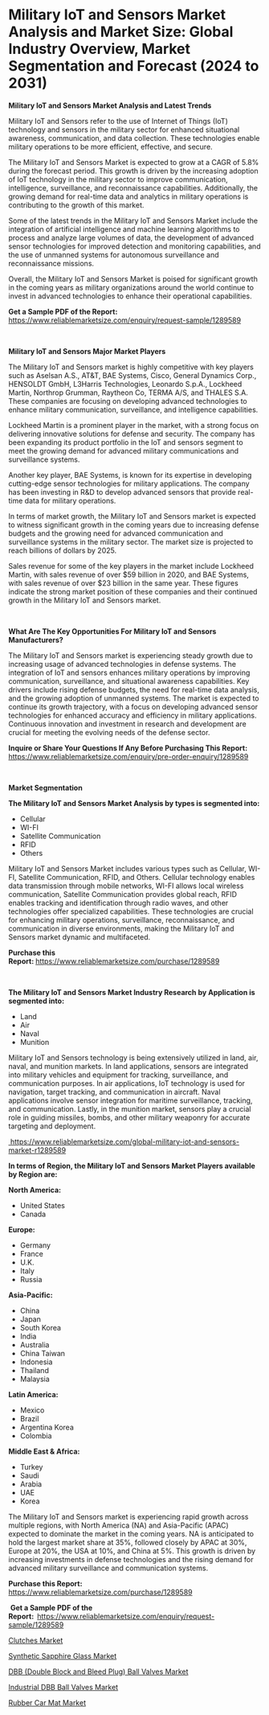 <p><h1>Military IoT and Sensors Market Analysis and Market Size: Global Industry Overview, Market Segmentation and Forecast (2024 to 2031)</h1></p><p><strong>Military IoT and Sensors Market Analysis and Latest Trends</strong></p>
<p><p>Military IoT and Sensors refer to the use of Internet of Things (IoT) technology and sensors in the military sector for enhanced situational awareness, communication, and data collection. These technologies enable military operations to be more efficient, effective, and secure.</p><p>The Military IoT and Sensors Market is expected to grow at a CAGR of 5.8% during the forecast period. This growth is driven by the increasing adoption of IoT technology in the military sector to improve communication, intelligence, surveillance, and reconnaissance capabilities. Additionally, the growing demand for real-time data and analytics in military operations is contributing to the growth of this market.</p><p>Some of the latest trends in the Military IoT and Sensors Market include the integration of artificial intelligence and machine learning algorithms to process and analyze large volumes of data, the development of advanced sensor technologies for improved detection and monitoring capabilities, and the use of unmanned systems for autonomous surveillance and reconnaissance missions.</p><p>Overall, the Military IoT and Sensors Market is poised for significant growth in the coming years as military organizations around the world continue to invest in advanced technologies to enhance their operational capabilities.</p></p>
<p><strong>Get a Sample PDF of the Report:&nbsp;</strong> <a href="https://www.reliablemarketsize.com/enquiry/request-sample/1289589">https://www.reliablemarketsize.com/enquiry/request-sample/1289589</a></p>
<p>&nbsp;</p>
<p><strong>Military IoT and Sensors Major Market Players</strong></p>
<p><p>The Military IoT and Sensors market is highly competitive with key players such as Aselsan A.S., AT&T, BAE Systems, Cisco, General Dynamics Corp., HENSOLDT GmbH, L3Harris Technologies, Leonardo S.p.A., Lockheed Martin, Northrop Grumman, Raytheon Co, TERMA A/S, and THALES S.A. These companies are focusing on developing advanced technologies to enhance military communication, surveillance, and intelligence capabilities.</p><p>Lockheed Martin is a prominent player in the market, with a strong focus on delivering innovative solutions for defense and security. The company has been expanding its product portfolio in the IoT and sensors segment to meet the growing demand for advanced military communications and surveillance systems.</p><p>Another key player, BAE Systems, is known for its expertise in developing cutting-edge sensor technologies for military applications. The company has been investing in R&D to develop advanced sensors that provide real-time data for military operations.</p><p>In terms of market growth, the Military IoT and Sensors market is expected to witness significant growth in the coming years due to increasing defense budgets and the growing need for advanced communication and surveillance systems in the military sector. The market size is projected to reach billions of dollars by 2025.</p><p>Sales revenue for some of the key players in the market include Lockheed Martin, with sales revenue of over $59 billion in 2020, and BAE Systems, with sales revenue of over $23 billion in the same year. These figures indicate the strong market position of these companies and their continued growth in the Military IoT and Sensors market.</p></p>
<p>&nbsp;</p>
<p><strong>What Are The Key Opportunities For Military IoT and Sensors Manufacturers?</strong></p>
<p><p>The Military IoT and Sensors market is experiencing steady growth due to increasing usage of advanced technologies in defense systems. The integration of IoT and sensors enhances military operations by improving communication, surveillance, and situational awareness capabilities. Key drivers include rising defense budgets, the need for real-time data analysis, and the growing adoption of unmanned systems. The market is expected to continue its growth trajectory, with a focus on developing advanced sensor technologies for enhanced accuracy and efficiency in military applications. Continuous innovation and investment in research and development are crucial for meeting the evolving needs of the defense sector.</p></p>
<p><strong>Inquire or Share Your Questions If Any Before Purchasing This Report:</strong> <a href="https://www.reliablemarketsize.com/enquiry/pre-order-enquiry/1289589">https://www.reliablemarketsize.com/enquiry/pre-order-enquiry/1289589</a></p>
<p>&nbsp;</p>
<p><strong>Market Segmentation</strong></p>
<p><strong>The Military IoT and Sensors Market Analysis by types is segmented into:</strong></p>
<p><ul><li>Cellular</li><li>WI-FI</li><li>Satellite Communication</li><li>RFID</li><li>Others</li></ul></p>
<p><p>Military IoT and Sensors Market includes various types such as Cellular, WI-FI, Satellite Communication, RFID, and Others. Cellular technology enables data transmission through mobile networks, WI-FI allows local wireless communication, Satellite Communication provides global reach, RFID enables tracking and identification through radio waves, and other technologies offer specialized capabilities. These technologies are crucial for enhancing military operations, surveillance, reconnaissance, and communication in diverse environments, making the Military IoT and Sensors market dynamic and multifaceted.</p></p>
<p><strong>Purchase this Report:&nbsp;</strong><a href="https://www.reliablemarketsize.com/purchase/1289589">https://www.reliablemarketsize.com/purchase/1289589</a></p>
<p>&nbsp;</p>
<p><strong>The Military IoT and Sensors Market Industry Research by Application is segmented into:</strong></p>
<p><ul><li>Land</li><li>Air</li><li>Naval</li><li>Munition</li></ul></p>
<p><p>Military IoT and Sensors technology is being extensively utilized in land, air, naval, and munition markets. In land applications, sensors are integrated into military vehicles and equipment for tracking, surveillance, and communication purposes. In air applications, IoT technology is used for navigation, target tracking, and communication in aircraft. Naval applications involve sensor integration for maritime surveillance, tracking, and communication. Lastly, in the munition market, sensors play a crucial role in guiding missiles, bombs, and other military weaponry for accurate targeting and deployment.</p></p>
<p><a href="https://www.reliablemarketsize.com/global-military-iot-and-sensors-market-r1289589">&nbsp;https://www.reliablemarketsize.com/global-military-iot-and-sensors-market-r1289589</a></p>
<p><strong>In terms of Region, the Military IoT and Sensors Market Players available by Region are:</strong></p>
<p>
    <p> <strong> North America: </strong>
        <ul>
            <li>United States</li>
            <li>Canada</li>
        </ul>
        </p> 
    <p> <strong> Europe: </strong>
        <ul>
            <li>Germany</li>
            <li>France</li>
            <li>U.K.</li>
            <li>Italy</li>
            <li>Russia</li>
        </ul>
        </p> 
    <p> <strong> Asia-Pacific: </strong>
        <ul>
            <li>China</li>
            <li>Japan</li>
            <li>South Korea</li>
            <li>India</li>
            <li>Australia</li>
            <li>China Taiwan</li>
            <li>Indonesia</li>
            <li>Thailand</li>
            <li>Malaysia</li>
        </ul>
        </p> 
    <p> <strong> Latin America: </strong>
        <ul>
            <li>Mexico</li>
            <li>Brazil</li>
            <li>Argentina Korea</li>
            <li>Colombia</li>
        </ul>
        </p> 
    <p> <strong> Middle East & Africa: </strong>
        <ul>
            <li>Turkey</li>
            <li>Saudi</li>
            <li>Arabia</li>
            <li>UAE</li>
            <li>Korea</li>
        </ul>
    </p>
    </p>
<p><p>The Military IoT and Sensors market is experiencing rapid growth across multiple regions, with North America (NA) and Asia-Pacific (APAC) expected to dominate the market in the coming years. NA is anticipated to hold the largest market share at 35%, followed closely by APAC at 30%, Europe at 20%, the USA at 10%, and China at 5%. This growth is driven by increasing investments in defense technologies and the rising demand for advanced military surveillance and communication systems.</p></p>
<p><strong>Purchase this Report: </strong><a href="https://www.reliablemarketsize.com/purchase/1289589">https://www.reliablemarketsize.com/purchase/1289589</a></p>
<p>&nbsp;<strong>Get a Sample PDF of the Report:&nbsp;&nbsp;</strong><a href="https://www.reliablemarketsize.com/enquiry/request-sample/1289589">https://www.reliablemarketsize.com/enquiry/request-sample/1289589</a></p>
<p><strong></strong></p>
<p><p><a href="https://www.linkedin.com/pulse/global-clutches-market-size-expected-experience-cagr-104-through-mtynf">Clutches Market</a></p><p><a href="https://medium.com/@lisastevens48/synthetic-sapphire-glass-market-global-market-share-and-ranking-overall-sales-and-demand-365814e8f8d1">Synthetic Sapphire Glass Market</a></p><p><a href="https://github.com/YashRP12/Market-Research-Report-List-5/blob/main/dbb-double-block-and-bleed-plug-ball-valves-market.md">DBB (Double Block and Bleed Plug) Ball Valves Market</a></p><p><a href="https://github.com/xvyfpyhu18/Market-Research-Report-List-1/blob/main/industrial-dbb-ball-valves-market.md">Industrial DBB Ball Valves Market</a></p><p><a href="https://www.linkedin.com/pulse/rubber-car-mat-market-global-share-ranking-overall-sales-demand-ooyuf">Rubber Car Mat Market</a></p></p>